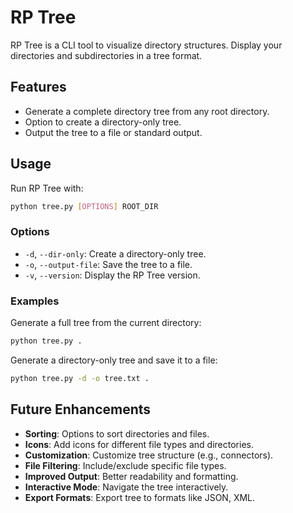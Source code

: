 # RP Tree

RP Tree is a CLI tool to visualize directory structures. Display your directories and subdirectories in a tree format.

## Features

- Generate a complete directory tree from any root directory.
- Option to create a directory-only tree.
- Output the tree to a file or standard output.

## Usage

Run RP Tree with:

```sh
python tree.py [OPTIONS] ROOT_DIR
```

### Options

- `-d`, `--dir-only`: Create a directory-only tree.
- `-o`, `--output-file`: Save the tree to a file.
- `-v`, `--version`: Display the RP Tree version.

### Examples

Generate a full tree from the current directory:

```sh
python tree.py .
```

Generate a directory-only tree and save it to a file:

```sh
python tree.py -d -o tree.txt .
```

## Future Enhancements

- **Sorting**: Options to sort directories and files.
- **Icons**: Add icons for different file types and directories.
- **Customization**: Customize tree structure (e.g., connectors).
- **File Filtering**: Include/exclude specific file types.
- **Improved Output**: Better readability and formatting.
- **Interactive Mode**: Navigate the tree interactively.
- **Export Formats**: Export tree to formats like JSON, XML.


